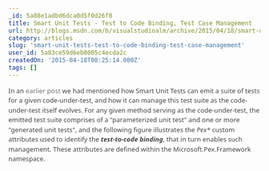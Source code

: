 ```yaml
---
_id: 5a88e1adbd6dca0d5f0d26f8
title: Smart Unit Tests - Test to Code Binding, Test Case Management
url: http://blogs.msdn.com/b/visualstudioalm/archive/2015/04/18/smart-unit-tests-test-to-code-binding-test-case-management.aspx
category: articles
slug: 'smart-unit-tests-test-to-code-binding-test-case-management'
user_id: 5a83ce59d6eb0005c4ecda2c
createdOn: '2015-04-18T08:25:14.000Z'
tags: []
---
```


<span style="font: 13px/19.5px 'Segoe UI', 'Lucida Grande', Verdana, Arial, Helvetica, sans-serif;text-align: left;color: #424242;text-indent: 0px;letter-spacing: normal;float: none;background-color: #ffffff">In an<span class="Apple-converted-space"> </span></span><a style="font: 13px/19.5px 'Segoe UI', 'Lucida Grande', Verdana, Arial, Helvetica, sans-serif;text-align: left;color: #707070;text-indent: 0px;letter-spacing: normal;text-decoration: none;background-color: #ffffff" href="http://blogs.msdn.com/b/visualstudioalm/archive/2014/11/19/introducing-smart-unit-tests.aspx">earlier post</a><span style="font: 13px/19.5px 'Segoe UI', 'Lucida Grande', Verdana, Arial, Helvetica, sans-serif;text-align: left;color: #424242;text-indent: 0px;letter-spacing: normal;float: none;background-color: #ffffff"><span class="Apple-converted-space"> </span>we had mentioned how Smart Unit Tests can emit a suite of tests for a given code-under-test, and how it can manage this test suite as the code-under-test itself evolves. For any given method serving as the code-under-test, the emitted test suite comprises of a "parameterized unit test" and one or more "generated unit tests", and the following figure illustrates the<span class="Apple-converted-space"> </span></span><em style="text-align: left;color: #424242;line-height: 19.5px;text-indent: 0px;letter-spacing: normal;font-family: 'Segoe UI', 'Lucida Grande', Verdana, Arial, Helvetica, sans-serif;font-size: 13px;font-variant: normal;font-weight: normal;background-color: #ffffff">Pex*</em><span style="font: 13px/19.5px 'Segoe UI', 'Lucida Grande', Verdana, Arial, Helvetica, sans-serif;text-align: left;color: #424242;text-indent: 0px;letter-spacing: normal;float: none;background-color: #ffffff"><span class="Apple-converted-space"> </span>custom attributes used to identify the<span class="Apple-converted-space"> </span></span><strong style="text-align: left;color: #424242;line-height: 19.5px;text-indent: 0px;letter-spacing: normal;font-family: 'Segoe UI', 'Lucida Grande', Verdana, Arial, Helvetica, sans-serif;font-size: 13px;font-style: normal;font-variant: normal;background-color: #ffffff"><em>test-to-code binding</em></strong><span style="font: 13px/19.5px 'Segoe UI', 'Lucida Grande', Verdana, Arial, Helvetica, sans-serif;text-align: left;color: #424242;text-indent: 0px;letter-spacing: normal;float: none;background-color: #ffffff">, that in turn enables such management. These attributes are defined within the Microsoft.Pex.Framework namespace.</span>
